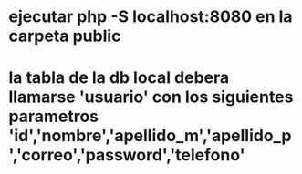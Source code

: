 # ejecutar php -S localhost:8080 en la carpeta public
# la tabla de la db local debera llamarse 'usuario' con los siguientes parametros 'id','nombre','apellido_m','apellido_p','correo','password','telefono'
